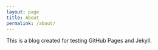 ```yaml
---
layout: page
title: About
permalink: /about/
---
```


This is a blog created for testing GitHub Pages and Jekyll.